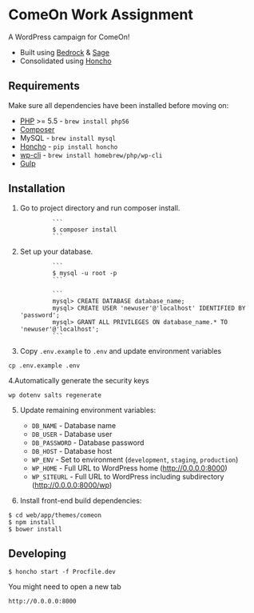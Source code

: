 # ComeOn Work Assignment
A WordPress campaign for ComeOn!
* Built using [Bedrock](https://roots.io/bedrock/) & [Sage](https://roots.io/sage/)
* Consolidated using [Honcho](https://github.com/nickstenning/honcho)

## Requirements
Make sure all dependencies have been installed before moving on:
* [PHP](https://github.com/Homebrew/homebrew-php) >= 5.5 - `brew install php56`
* [Composer](https://getcomposer.org/doc/00-intro.md#installation-linux-unix-osx) 
* MySQL - `brew install mysql`
* [Honcho](https://github.com/nickstenning/honcho) - `pip install honcho`
* [wp-cli](https://wp-cli.org/docs/installing/) - `brew install homebrew/php/wp-cli`
* [Gulp](https://github.com/gulpjs/gulp/blob/master/docs/getting-started.md)

## Installation
1. Go to project directory and run composer install.

				```
				$ composer install
				```

2. Set up your database.

				```
				$ mysql -u root -p
				```

				```
				mysql> CREATE DATABASE database_name;
				mysql> CREATE USER 'newuser'@'localhost' IDENTIFIED BY 'password';
				mysql> GRANT ALL PRIVILEGES ON database_name.* TO 'newuser'@'localhost';
				```
				
3. Copy `.env.example` to `.env` and update environment variables
```
cp .env.example .env
```
4.Automatically generate the security keys
```
wp dotenv salts regenerate
```
5. Update remaining environment variables:
	* `DB_NAME` - Database name
	* `DB_USER` - Database user
	* `DB_PASSWORD` - Database password
	* `DB_HOST` - Database host
	* `WP_ENV` - Set to environment (`development`, `staging`, `production`)
	* `WP_HOME` - Full URL to WordPress home (http://0.0.0.0:8000)
	* `WP_SITEURL` - Full URL to WordPress including subdirectory (http://0.0.0.0:8000/wp)

5. Install front-end build dependencies:
```
$ cd web/app/themes/comeon
$ npm install
$ bower install
```

## Developing

```
$ honcho start -f Procfile.dev
```

You might need to open a new tab 
```
http://0.0.0.0:8000
```
